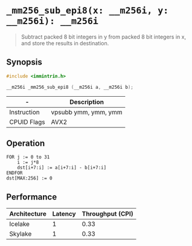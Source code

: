 `_mm256_sub_epi8(x: __m256i, y: __m256i): __m256i`
==================================================

> Subtract packed 8 bit integers in y from packed 8 bit integers in x, and store the results in destination.

## Synopsis

```c
#include <immintrin.h>

__m256i _mm256_sub_epi8 (__m256i a, __m256i b);
```

| -           | Description          |
| ----------- | -------------------- |
| Instruction | vpsubb ymm, ymm, ymm |
| CPUID Flags | AVX2                 |

## Operation

```
FOR j := 0 to 31
	i := j*8
	dst[i+7:i] := a[i+7:i] - b[i+7:i]
ENDFOR
dst[MAX:256] := 0
```

## Performance

| Architecture | Latency | Throughput (CPI) |
| ------------ | ------- | ---------------- |
| Icelake      | 1       | 0.33             |
| Skylake      | 1       | 0.33             |
